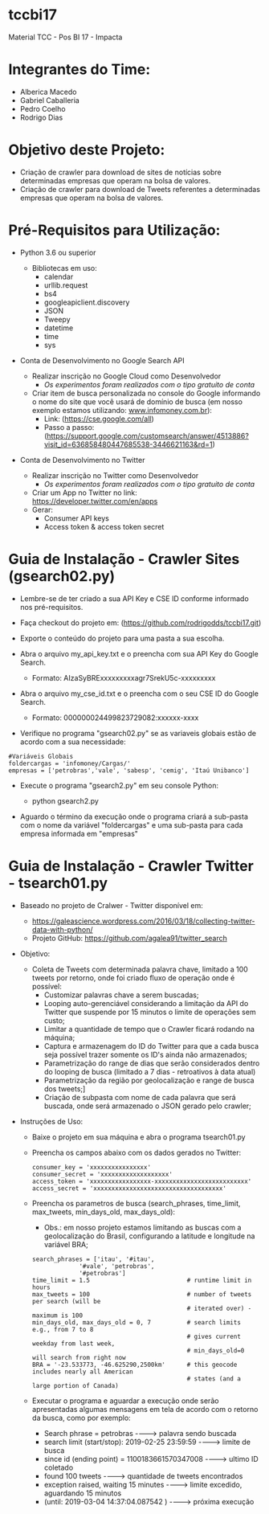 # tccbi17
Material TCC - Pos BI 17 - Impacta

# Integrantes do Time:
* Alberica Macedo
* Gabriel Caballeria
* Pedro Coelho
* Rodrigo Dias

# Objetivo deste Projeto:
* Criação de crawler para download de sites de notícias sobre determinadas empresas que operam na bolsa de valores.
* Criação de crawler para download de Tweets referentes a determinadas empresas que operam na bolsa de valores.

# Pré-Requisitos para Utilização:
	
* Python 3.6 ou superior
	* Bibliotecas em uso:
		* calendar
		* urllib.request
		* bs4
		* googleapiclient.discovery
		* JSON
		* Tweepy
		* datetime
		* time
		* sys
			
* Conta de Desenvolvimento no Google Search API
	* Realizar inscrição no Google Cloud como Desenvolvedor
		* *Os experimentos foram realizados com o tipo gratuito de conta*
	* Criar item de busca personalizada no console do Google informando o nome do site que você usará de domínio de busca (em nosso exemplo estamos utilizando: www.infomoney.com.br):
		* Link: (https://cse.google.com/all)
		* Passo a passo: (https://support.google.com/customsearch/answer/4513886?visit_id=636858480447685538-3446621163&rd=1)

* Conta de Desenvolvimento no Twitter
	* Realizar inscrição no Twitter como Desenvolvedor
		* *Os experimentos foram realizados com o tipo gratuito de conta*
	* Criar um App no Twitter no link: https://developer.twitter.com/en/apps
	* Gerar:
		* Consumer API keys
		* Access token & access token secret
	
# Guia de Instalação - Crawler Sites (gsearch02.py)

* Lembre-se de ter criado a sua API Key e CSE ID conforme informado nos pré-requisitos.

* Faça checkout do projeto em:
(https://github.com/rodrigodds/tccbi17.git)

* Exporte o conteúdo do projeto para uma pasta a sua escolha.

* Abra o arquivo my_api_key.txt e o preencha com sua API Key do Google Search.
	* Formato: AIzaSyBRExxxxxxxxxagr7SrekU5c-xxxxxxxxx

* Abra o arquivo my_cse_id.txt e o preencha com o seu CSE ID do Google Search.
	* Formato: 000000024499823729082:xxxxxx-xxxx

* Verifique no programa "gsearch02.py" se as variaveis globais estão de acordo com a sua necessidade:

```
#Variáveis Globais
foldercargas = 'infomoney/Cargas/'
empresas = ['petrobras','vale', 'sabesp', 'cemig', 'Itaú Unibanco']
```

* Execute o programa "gsearch2.py" em seu console Python:
	* python gsearch2.py

* Aguardo o término da execução onde o programa criará a sub-pasta com o nome da variável "foldercargas" e uma sub-pasta para cada empresa informada em "empresas"


# Guia de Instalação - Crawler Twitter - tsearch01.py

* Baseado no projeto de Cralwer - Twitter disponível em:
	* https://galeascience.wordpress.com/2016/03/18/collecting-twitter-data-with-python/ 
	* Projeto GitHub: https://github.com/agalea91/twitter_search

* Objetivo:
	* Coleta de Tweets com determinada palavra chave, limitado a 100 tweets por retorno, onde foi criado fluxo de operação onde é possível:
		* Customizar palavras chave a serem buscadas;
		* Looping auto-gerenciável considerando a limitação da API do Twitter que suspende por 15 minutos o limite de operações sem custo;
		* Limitar a quantidade de tempo que o Crawler ficará rodando na máquina;
		* Captura e armazenagem do ID do Twitter para que a cada busca seja possível trazer somente os ID's ainda não armazenados;
		* Parametrização do range de dias que serão considerados dentro do looping de busca (limitado a 7 dias - retroativos à data atual)
		* Parametrização da região por geolocalização e range de busca dos tweets;]
		* Criação de subpasta com nome de cada palavra que será buscada, onde será armazenado o JSON gerado pelo crawler;

* Instruções de Uso:
	* Baixe o projeto em sua máquina e abra o programa tsearch01.py

	* Preencha os campos abaixo com os dados gerados no Twitter:

		```	
	    consumer_key = 'xxxxxxxxxxxxxxxx'
    	consumer_secret = 'xxxxxxxxxxxxxxxxxxx'
    	access_token = 'xxxxxxxxxxxxxxxxx-xxxxxxxxxxxxxxxxxxxxxxxxxx'
    	access_secret = 'xxxxxxxxxxxxxxxxxxxxxxxxxxxxxxxxxxxx'
		```

	* Preencha os parametros de busca (search_phrases, time_limit, max_tweets, min_days_old, max_days_old):
		* Obs.: em nosso projeto estamos limitando as buscas com a geolocalização do Brasil, configurando a latitude e longitude na variável BRA;


		```
	    search_phrases = ['itau', '#itau', 
                     '#vale', 'petrobras',
                     '#petrobras']
    	time_limit = 1.5                           # runtime limit in hours
    	max_tweets = 100                           # number of tweets per search (will be
        	                                       # iterated over) - maximum is 100
    	min_days_old, max_days_old = 0, 7          # search limits e.g., from 7 to 8
                	                               # gives current weekday from last week,
            	                                   # min_days_old=0 will search from right now
    	BRA = '-23.533773, -46.625290,2500km'      # this geocode includes nearly all American
        	                                       # states (and a large portion of Canada)
		```												   

	* Executar o programa e aguardar a execução onde serão apresentadas algumas mensagens em tela de acordo com o retorno da busca, como por exemplo:

		* Search phrase = petrobras   ----> palavra sendo buscada
		* search limit (start/stop): 2019-02-25 23:59:59     ----> limite de busca
		* since id (ending point) = 1100183661570347008     ----> ultimo ID coletado
		* found 100 tweets    ----> quantidade de tweets encontrados
		* exception raised, waiting 15 minutes      ----> limite excedido, aguardando 15 minutos
		* (until: 2019-03-04 14:37:04.087542 )      ----> próxima execução
		